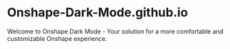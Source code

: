 # Onshape-Dark-Mode.github.io
Welcome to Onshape Dark Mode - Your solution for a more comfortable and customizable Onshape experience.
